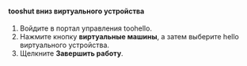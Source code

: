 #### <a name="tooshut-down-a-virtual-device"></a>tooshut вниз виртуального устройства
1. Войдите в портал управления toohello.
2. Нажмите кнопку **виртуальные машины**, а затем выберите hello виртуального устройства.
3. Щелкните **Завершить работу**.

